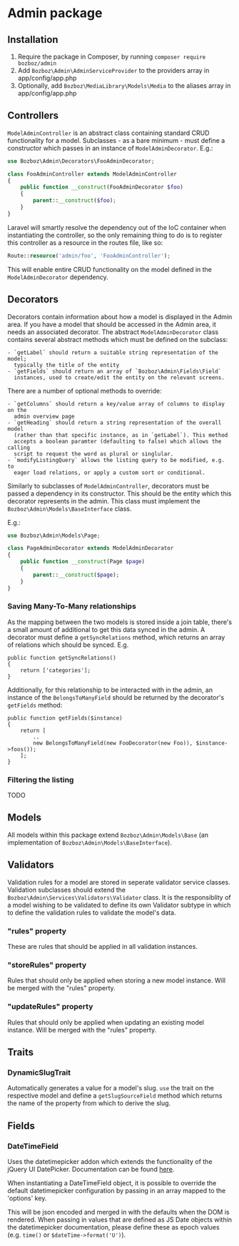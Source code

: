 # Admin package

## Installation

1. Require the package in Composer, by running `composer require bozboz/admin`
2. Add `Bozboz\Admin\AdminServiceProvider` to the providers array in
   app/config/app.php
3. Optionally, add `Bozboz\MediaLibrary\Models\Media` to the aliases array in
   app/config/app.php


## Controllers

`ModelAdminController` is an abstract class containing standard CRUD
functionality for a model. Subclasses - as a bare minimum - must define a
constructor which passes in an instance of `ModelAdminDecorator`. E.g.:

```php
use Bozboz\Admin\Decorators\FooAdminDecorator;

class FooAdminController extends ModelAdminController
{
    public function __construct(FooAdminDecorator $foo)
    {
        parent::__construct($foo);
    }
}
```

Laravel will smartly resolve the dependency out of the IoC container when
instantiating the controller, so the only remaining thing to do is to register
this controller as a resource in the routes file, like so:

```php
Route::resource('admin/foo', 'FooAdminController');
```

This will enable entire CRUD functionality on the model defined in the
`ModelAdminDecorator` dependency.


## Decorators

Decorators contain information about how a model is displayed in the Admin area.
If you have a model that should be accessed in the Admin area, it needs an
associated decorator. The abstract `ModelAdminDecorator` class contains several
abstract methods which must be defined on the subclass:

    - `getLabel` should return a suitable string representation of the model;
      typically the title of the entity
    - `getFields` should return an array of `Bozboz\Admin\Fields\Field`
      instances, used to create/edit the entity on the relevant screens.

There are a number of optional methods to override:

    - `getColumns` should return a key/value array of columns to display on the
      admin overview page
    - `getHeading` should return a string representation of the overall model
      (rather than that specific instance, as in `getLabel`). This method
      accepts a boolean paramter (defaulting to false) which allows the calling
      script to request the word as plural or singlular.
    - `modifyListingQuery` allows the listing query to be modified, e.g. to
      eager load relations, or apply a custom sort or conditional.

Similarly to subclasses of `ModelAdminController`, decorators must be passed a
dependency in its constructor. This should be the entity which this decorator
represents in the admin. This class must implement the
`Bozboz\Admin\Models\BaseInterface` class.

E.g.:

```php
use Bozboz\Admin\Models\Page;

class PageAdminDecorator extends ModelAdminDecorator
{
    public function __construct(Page $page)
    {
        parent::__construct($page);
    }
}
```

### Saving Many-To-Many relationships

As the mapping between the two models is stored inside a join table, there's a
small amount of additional to get this data synced in the admin. A decorator
must define a `getSyncRelations` method, which returns an array of relations
which should be synced. E.g.

```
public function getSyncRelations()
{
    return ['categories'];
}
```

Additionally, for this relationship to be interacted with in the admin, an
instance of the `BelongsToManyField` should be returned by the decorator's
`getFields` method:

```
public function getFields($instance)
{
    return [
        ..
        new BelongsToManyField(new FooDecorator(new Foo)), $instance->foos());
    ];
}
```

### Filtering the listing

TODO


## Models

All models within this package extend `Bozboz\Admin\Models\Base`
(an implementation of `Bozboz\Admin\Models\BaseInterface`).


## Validators

Validation rules for a model are stored in seperate validator service classes.
Validation subclasses should extend the
`Bozboz\Admin\Services\Validators\Validator` class. It is the responsiblity of a
model wishing to be validated to define its own Validator subtype in which to
define the validation rules to validate the model's data.

### "rules" property

These are rules that should be applied in all validation instances.

### "storeRules" property

Rules that should only be applied when storing a new model instance. Will be
merged with the "rules" property.

### "updateRules" property

Rules that should only be applied when updating an existing model instance.
Will be merged with the "rules" property.


## Traits

### DynamicSlugTrait
Automatically generates a value for a model's slug. `use` the trait on the
respective model and define a `getSlugSourceField` method which returns the name
of the property from which to derive the slug.


## Fields

### DateTimeField

Uses the datetimepicker addon which extends the functionality of the jQuery UI
DatePicker. Documentation can be found
[here](http://trentrichardson.com/examples/timepicker/).

When instantiating a DateTimeField object, it is possible to override the
default datetimepicker configuration by passing in an array mapped to the
'options' key.

This will be json encoded and merged in with the defaults when the DOM is
rendered. When passing in values that are defined as JS Date objects within the
datetimepicker documentation, please define these as epoch values (e.g. `time()`
or `$dateTime->format('U')`).

